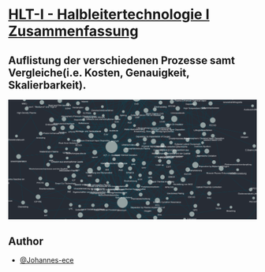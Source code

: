# [HLT-I - Halbleitertechnologie I Zusammenfassung](https://johannes-ece.github.io/HLT-I-NOTES/#/)

## Auflistung der verschiedenen Prozesse samt Vergleiche(i.e. Kosten, Genauigkeit, Skalierbarkeit).

![Screenshot](https://github.com/Johannes-ece/HLT-I-NOTES/blob/main/docs/LOGSEQ-Graph.png)


## Author

- [@Johannes-ece](https://github.com/Johannes-ece)
